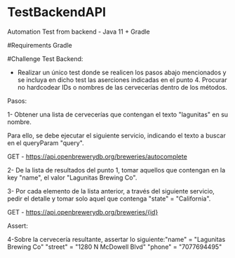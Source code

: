 # TestBackendAPI
 Automation Test from backend - Java 11 + Gradle

#Requirements
Gradle

#Challenge
Test Backend:

- Realizar un único test donde se realicen los pasos abajo mencionados y se incluya en dicho test las aserciones
indicadas en el punto 4. Procurar no hardcodear IDs o nombres de las cervecerías dentro de los métodos.

Pasos:

1- Obtener una lista de cervecerías que contengan el texto "lagunitas" en su nombre.

Para ello, se debe ejecutar el siguiente servicio, indicando el texto a buscar en el queryParam "query".

GET - https://api.openbrewerydb.org/breweries/autocomplete

2- De la lista de resultados del punto 1, tomar aquellos que contengan en la key "name", el valor "Lagunitas Brewing Co".

3- Por cada elemento de la lista anterior, a través del siguiente servicio, pedir el detalle y tomar solo aquel que contenga
"state" = "California".

GET - https://api.openbrewerydb.org/breweries/{id}

Assert:

4-Sobre la cervecería resultante, assertar lo siguiente:"name" = "Lagunitas Brewing Co"
"street" = "1280 N McDowell Blvd"
"phone" = "7077694495"
